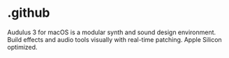# .github
Audulus 3 for macOS is a modular synth and sound design environment. Build effects and audio tools visually with real-time patching. Apple Silicon optimized.

